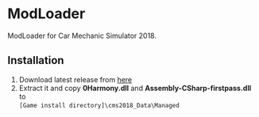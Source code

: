 ﻿# ModLoader
ModLoader for Car Mechanic Simulator 2018.

## Installation
1) Download latest release from [here](https://github.com/Sauler/ModLoader/releases/latest)
2) Extract it and copy **0Harmony.dll** and **Assembly-CSharp-firstpass.dll** to \
`[Game install directory]\cms2018_Data\Managed`
